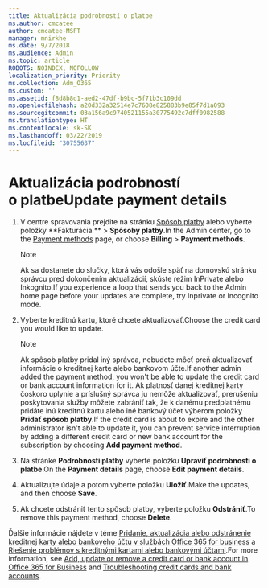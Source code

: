```yaml
---
title: Aktualizácia podrobností o platbe
ms.author: cmcatee
author: cmcatee-MSFT
manager: mnirkhe
ms.date: 9/7/2018
ms.audience: Admin
ms.topic: article
ROBOTS: NOINDEX, NOFOLLOW
localization_priority: Priority
ms.collection: Adm_O365
ms.custom: ''
ms.assetid: f8d8b8d1-aed2-47df-b9bc-5f71b3c109dd
ms.openlocfilehash: a20d332a32514e7c7608e825883b9e85f7d1a093
ms.sourcegitcommit: 03a156a9c9740521155a30775492c7dff0982588
ms.translationtype: HT
ms.contentlocale: sk-SK
ms.lasthandoff: 03/22/2019
ms.locfileid: "30755637"
---
```

# <a name="update-payment-details"></a><span data-ttu-id="210d8-102">Aktualizácia podrobností o platbe</span><span class="sxs-lookup"><span data-stu-id="210d8-102">Update payment details</span></span>

1. <span data-ttu-id="210d8-103">V centre spravovania prejdite na stránku [Spôsob platby](https://go.microsoft.com/fwlink/p/?linkid=2018806) alebo vyberte položky \*\*Fakturácia \*\* \> **Spôsoby platby**.</span><span class="sxs-lookup"><span data-stu-id="210d8-103">In the Admin center, go to the [Payment methods](https://go.microsoft.com/fwlink/p/?linkid=2018806) page, or choose **Billing** \> **Payment methods**.</span></span>
    
    > [!NOTE]
    > <span data-ttu-id="210d8-104">Ak sa dostanete do slučky, ktorá vás odošle späť na domovskú stránku správcu pred dokončením aktualizácií, skúste režim InPrivate alebo Inkognito.</span><span class="sxs-lookup"><span data-stu-id="210d8-104">If you experience a loop that sends you back to the Admin home page before your updates are complete, try Inprivate or Incognito mode.</span></span> 
  
2. <span data-ttu-id="210d8-105">Vyberte kreditnú kartu, ktoré chcete aktualizovať.</span><span class="sxs-lookup"><span data-stu-id="210d8-105">Choose the credit card you would like to update.</span></span>
    
    > [!NOTE]
    > <span data-ttu-id="210d8-106">Ak spôsob platby pridal iný správca, nebudete môcť preň aktualizovať informácie o kreditnej karte alebo bankovom účte.</span><span class="sxs-lookup"><span data-stu-id="210d8-106">If another admin added the payment method, you won't be able to update the credit card or bank account information for it.</span></span> <span data-ttu-id="210d8-107">Ak platnosť danej kreditnej karty čoskoro uplynie a príslušný správca ju nemôže aktualizovať, prerušeniu poskytovania služby môžete zabrániť tak, že k danému predplatnému pridáte inú kreditnú kartu alebo iné bankový účet výberom položky **Pridať spôsob platby**.</span><span class="sxs-lookup"><span data-stu-id="210d8-107">If the credit card is about to expire and the other administrator isn't able to update it, you can prevent service interruption by adding a different credit card or new bank account for the subscription by choosing **Add payment method**.</span></span> 
  
3. <span data-ttu-id="210d8-108">Na stránke **Podrobnosti platby** vyberte položku **Upraviť podrobnosti o platbe**.</span><span class="sxs-lookup"><span data-stu-id="210d8-108">On the **Payment details** page, choose **Edit payment details**.</span></span>
    
4. <span data-ttu-id="210d8-109">Aktualizujte údaje a potom vyberte položku **Uložiť**.</span><span class="sxs-lookup"><span data-stu-id="210d8-109">Make the updates, and then choose **Save**.</span></span>
    
5. <span data-ttu-id="210d8-110">Ak chcete odstrániť tento spôsob platby, vyberte položku **Odstrániť**.</span><span class="sxs-lookup"><span data-stu-id="210d8-110">To remove this payment method, choose **Delete**.</span></span>
    
<span data-ttu-id="210d8-111">Ďalšie informácie nájdete v téme [Pridanie, aktualizácia alebo odstránenie kreditnej karty alebo bankového účtu v službách Office 365 for business](https://support.office.com/article/30ba9c83-50d8-4020-90ed-830a5b8c8724) a [Riešenie problémov s kreditnými kartami alebo bankovými účtami](https://support.office.com/article/30ba9c83-50d8-4020-90ed-830a5b8c8724).</span><span class="sxs-lookup"><span data-stu-id="210d8-111">For more information, see [Add, update or remove a credit card or bank account in Office 365 for Business](https://support.office.com/article/30ba9c83-50d8-4020-90ed-830a5b8c8724) and [Troubleshooting credit cards and bank accounts](https://support.office.com/article/30ba9c83-50d8-4020-90ed-830a5b8c8724).</span></span>
  

